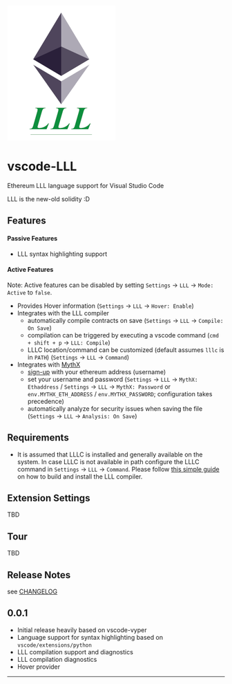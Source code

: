 ![img](./images/icon.png)


# vscode-LLL    


Ethereum LLL language support for Visual Studio Code  


LLL is the new-old solidity :D


## Features

#### Passive Features

* LLL syntax highlighting support

#### Active Features

Note: Active features can be disabled by setting `Settings` → `LLL` → `Mode: Active` to `false`.

* Provides Hover information (`Settings` → `LLL` → `Hover: Enable`)
* Integrates with the LLL compiler
  * automatically compile contracts on save (`Settings` → `LLL` → `Compile: On Save`)
  * compilation can be triggered by executing a vscode command (`cmd + shift + p` → `LLL: Compile`)
  * LLLC location/command can be customized (default assumes `lllc` is in `PATH`) (`Settings` → `LLL` → `Command`)
* Integrates with [MythX](https://www.mythx.io/#faq)
  * [sign-up](https://www.mythx.io/#faq) with your ethereum address (username)
  * set your username and password (`Settings` → `LLL` → `MythX: Ethaddress` / `Settings` → `LLL` → `MythX: Password` or `env.MYTHX_ETH_ADDRESS` / `env.MYTHX_PASSWORD`; configuration takes precedence)
  * automatically analyze for security issues when saving the file (`Settings` → `LLL` → `Analysis: On Save`)
  
## Requirements

* It is assumed that LLLC is installed and generally available on the system. In case LLLC is not available in path configure the LLLC command in `Settings` → `LLL` → `Command`. Please follow [this simple guide](https://media.consensys.net/installing-ethereum-compilers-61d701e78f6) on how to build and install the LLL compiler.

## Extension Settings

TBD

## Tour

TBD


## Release Notes

see [CHANGELOG](./CHANGELOG.md)

## 0.0.1
- Initial release heavily based on vscode-vyper
- Language support for syntax highlighting based on `vscode/extensions/python`
- LLL compilation support and diagnostics
- LLL compilation diagnostics
- Hover provider

-----------------------------------------------------------------------------------------------------------
